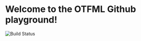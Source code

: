 # Welcome to the OTFML Github playground!
![Build Status](http://isys-otfml.cs.upb.de:8085/plugins/servlet/wittified/build-status/DEMO-DPLAN)

